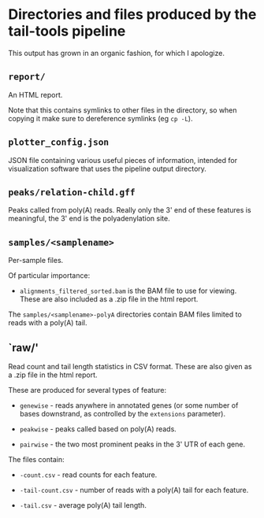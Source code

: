 
Directories and files produced by the tail-tools pipeline
===

This output has grown in an organic fashion, for which I apologize.

`report/`
---

An HTML report. 

Note that this contains symlinks to other files in the directory, so when copying it make sure to dereference symlinks (eg `cp -L`).

`plotter_config.json`
---

JSON file containing various useful pieces of information, intended for visualization software that uses the pipeline output directory.


`peaks/relation-child.gff`
---

Peaks called from poly(A) reads. Really only the 3' end of these features is meaningful, the 3' end is the polyadenylation site.


`samples/<samplename>`
---

Per-sample files.

Of particular importance:

* `alignments_filtered_sorted.bam` is the BAM file to use for viewing. These are also included as a .zip file in the html report.

The `samples/<samplename>-polyA` directories contain BAM files limited to reads with a poly(A) tail.


`raw/'
---

Read count and tail length statistics in CSV format. These are also given as a .zip file in the html report.

These are produced for several types of feature:

* `genewise` - reads anywhere in annotated genes (or some number of bases downstrand, as controlled by the `extensions` parameter).

* `peakwise` - peaks called based on poly(A) reads.

* `pairwise` - the two most prominent peaks in the 3' UTR of each gene.

The files contain:

* `-count.csv` - read counts for each feature.

* `-tail-count.csv` - number of reads with a poly(A) tail for each feature.

* `-tail.csv` - average poly(A) tail length.

